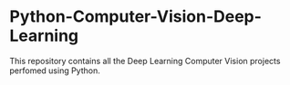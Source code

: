 # Python-Computer-Vision-Deep-Learning
This repository contains all the Deep Learning Computer Vision projects perfomed using Python.
